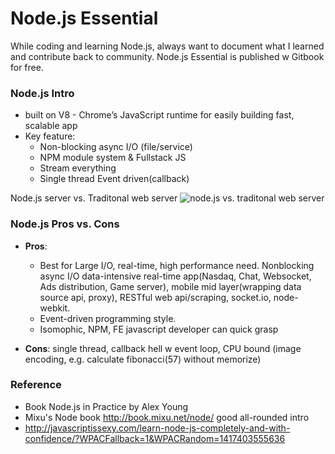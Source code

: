 # Node.js Essential

While coding and learning Node.js, always want to document what I learned and contribute back to community. Node.js Essential is published w Gitbook for free. 

### Node.js Intro
- built on V8 - Chrome’s JavaScript runtime for easily building fast, scalable app
- Key feature: 
  * Non-blocking async I/O (file/service)
  * NPM module system & Fullstack JS
  * Stream everything 
  * Single thread Event driven(callback)

Node.js server vs. Traditonal web server
![node.js vs. traditonal web server](http://i.stack.imgur.com/MirQF.png)  
  
### Node.js Pros vs. Cons
- __Pros__: 
  * Best for Large I/O, real-time, high performance need. Nonblocking async I/O data-intensive real-time app(Nasdaq, Chat, Websocket, Ads distribution, Game server), mobile mid layer(wrapping data source api, proxy), RESTful web api/scraping, socket.io, node-webkit. 
  * Event-driven programming style. 
  * Isomophic, NPM, FE javascript developer can quick grasp 

- __Cons__: single thread, callback hell w event loop, CPU bound (image encoding, e.g. calculate fibonacci(57) without memorize)

### Reference
- Book Node.js in Practice by Alex Young
- Mixu's Node book http://book.mixu.net/node/ good all-rounded intro
- http://javascriptissexy.com/learn-node-js-completely-and-with-confidence/?WPACFallback=1&WPACRandom=1417403555636
